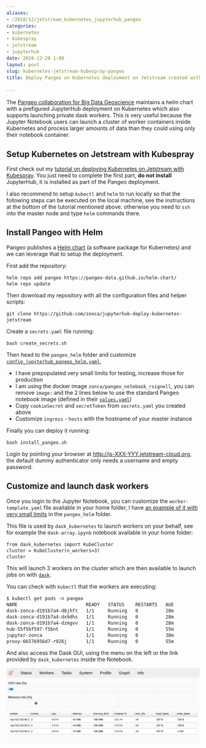 ```yaml
---
aliases:
- /2018/12/jetstream_kubernetes_jupyterhub_pangeo
categories:
- kubernetes
- kubespray
- jetstream
- jupyterhub
date: 2018-12-20 1:00
layout: post
slug: kubernetes-jetstream-kubespray-pangeo
title: Deploy Pangeo on Kubernetes deployment on Jetstream created with Kubespray

---
```


The [Pangeo collaboration for Big Data Geoscience](http://pangeo.io/) maintains a helm
chart with a prefigured JupyterHub deployment on Kubernetes which also supports launching
private dask workers.
This is very useful because the Jupyter Notebook users can launch a cluster of worker
containers inside Kubernetes and process larger amounts of data than they could using only
their notebook container.

## Setup Kubernetes on Jetstream with Kubespray

First check out my [tutorial on deploying Kubernetes on Jetstream with Kubespray](https://zonca.github.io/2018/09/kubernetes-jetstream-kubespray.html).
You just need to complete the first part, **do not install** JupyterHub, it is installed
as part of the Pangeo deployment.

I also recommend to setup `kubectl` and `helm` to run locally so that the following steps can be executed on the local machine, see the instructions at the bottom of the tutorial mentioned above.
otherwise you need to `ssh` into the master node and type `helm` commands there.

## Install Pangeo with Helm

Pangeo publishes a [Helm chart](https://github.com/pangeo-data/helm-chart) (a software package for Kubernetes) and we can leverage that
to setup the deployment.

First add the repository:

    helm repo add pangeo https://pangeo-data.github.io/helm-chart/
    helm repo update

Then download my repository with all the configuration files and helper scripts:

    git clone https://github.com/zonca/jupyterhub-deploy-kubernetes-jetstream

Create a `secrets.yaml` file running:

    bash create_secrets.sh

Then head to the `pangeo_helm` folder and customize [`config_jupyterhub_pangeo_helm.yaml`](https://github.com/zonca/jupyterhub-deploy-kubernetes-jetstream/blob/master/pangeo_helm/config_jupyterhub_pangeo_helm.yaml),

* I have prepopulated very small limits for testing, increase those for production
* I am using the docker image `zonca/pangeo_notebook_rsignell`, you can remove `image:` and the 2 lines below to use the standard Pangeo notebook image (defined in their [`values.yaml`](https://github.com/pangeo-data/helm-chart/blob/master/pangeo/values.yaml))
* Copy `cookieSecret` and `secretToken` from `secrets.yaml` you created above
* Customize `ingress` - `hosts` with the hostname of your master instance

Finally you can deploy it running:

    bash install_pangeo.sh

Login by pointing your browser at <http://js-XXX-YYY.jetstream-cloud.org>, the default dummy authenticator only needs a username and empty password.

## Customize and launch dask workers

Once you login to the Jupyter Notebook, you can customize the `worker-template.yaml` file available in your home folder,
I have [an example of it with very small limits](https://github.com/zonca/jupyterhub-deploy-kubernetes-jetstream/blob/master/pangeo_helm/worker_template.yaml) in the `pangeo_helm` folder.

This file is used by `dask_kubernetes` to launch workers on your behalf, see for example the `dask-array.ipynb` notebook available in your home folder:

```
from dask_kubernetes import KubeCluster
cluster = KubeCluster(n_workers=3)
cluster
```

This will launch 3 workers on the cluster which are then available to launch jobs on with [`dask`](https://dask.pydata.org).

You can check with `kubectl` that the workers are executing:

```
$ kubectl get pods -n pangeo
NAME                         READY   STATUS    RESTARTS   AGE
dask-zonca-d191b7a4-d8jhft   1/1     Running   0          28m
dask-zonca-d191b7a4-dx9dhs   1/1     Running   0          28m
dask-zonca-d191b7a4-dzmgvv   1/1     Running   0          28m
hub-55f5bf597-f5bnt          1/1     Running   0          55m
jupyter-zonca                1/1     Running   0          38m
proxy-66576956d7-r926j       1/1     Running   0          55m
```

And also access the Dask GUI, using the menu on the left or the link provided by `dask_kubernetes` inside the Notebook.

![Screenshot of the Dask UI](dask_ui_workers.png)
